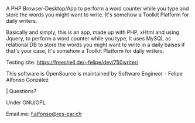 A PHP Browser-Desktop/App to perform a word counter while you type and store the words you might want to write. It's somehow a Toolkit Platform for daily writers.

Basically and simply, this is an app, made up with PHP, xHtml and using Jquery, to perform a word counter while you type, it uses MySQL as relational DB to store the words you might want to write in a daily baises if that's your case, It's somehow a Toolkit Platform for daily writers.

Testing site: https://freeshell.de/~felipe/dev/750writer/

This software is OpenSource is maintained by Software Engineer - Felipe Alfonso González

| Questions?

Under GNU/GPL 

 Email me: f.alfonso@res-ear.ch
